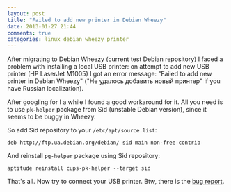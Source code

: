 ```yaml
---
layout: post
title: "Failed to add new printer in Debian Wheezy"
date: 2013-01-27 21:44
comments: true
categories: linux debian wheezy printer
---
```



After migrating to Debian Wheezy (current test Debian repository) I faced a problem
with installing a local USB printer: on attempt to add new USB printer
(HP LaserJet M1005) I got an error message: "Failed to add new printer in Debian Wheezy"
("Не удалось добавить новый принтер" if you have Russian localization).

After googling for I a while I found a good workaround for it. All you need is
to use `pk-helper` package from Sid (unstable Debian version), since it seems to
be buggy in Wheezy.

So add Sid repository to your `/etc/apt/source.list`:

```text /etc/apt/source.list
deb http://ftp.ua.debian.org/debian/ sid main non-free contrib
```

And reinstall `pg-helper` package using Sid repository:


```
aptitude reinstall cups-pk-helper --target sid
```

That's all. Now try to connect your USB printer.
Btw, there is the [bug report](http://bugs.debian.org/cgi-bin/bugreport.cgi?bug=695131).
